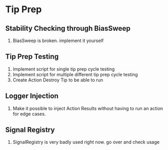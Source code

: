 # Tip Prep


## Stability Checking through BiasSweep

1. BiasSweep is broken. implement it yourself

## Tip Prep Testing

1. Implement script for single tip prep cycle testing
2. Implement script for multiple different tip prep cycle testing
  1. Create Action Destroy Tip to be able to run 


## Logger Injection

1. Make it possible to inject Action Results without having to run an action for edge cases.


## Signal Registry

1. SignalRegistry is very badly used right now. go over and check usage
